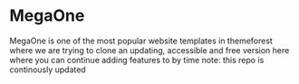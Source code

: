 # MegaOne
MegaOne is one of the most popular website templates in themeforest where we are trying to clone an updating, accessible and free version here where you can continue adding features to by time
note: this repo is continously updated

